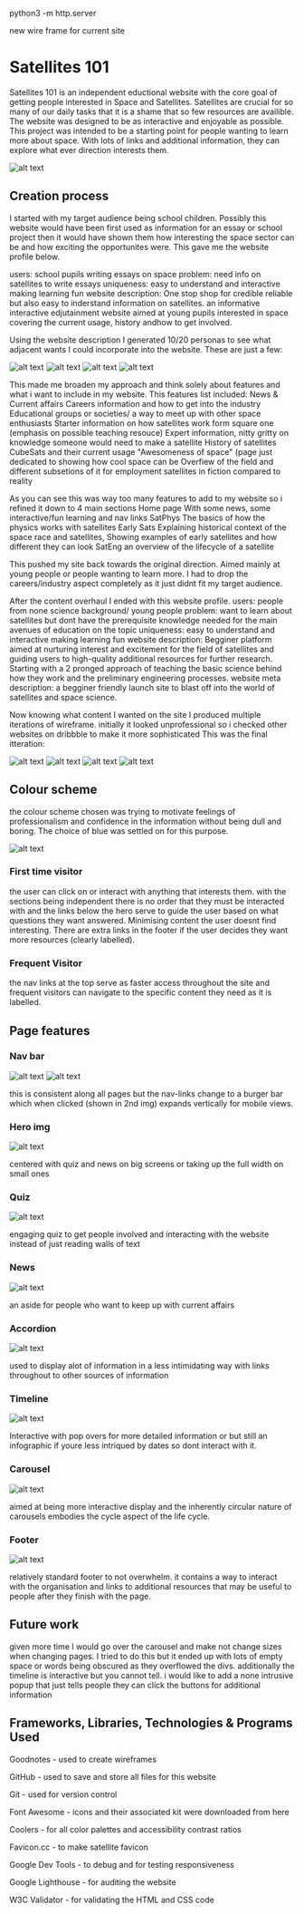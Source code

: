 python3 -m http.server

  new wire frame for current site
  
<h1>Satellites 101</h1>

Satellites 101 is an independent eductional website with the core goal of getting people interested in Space and Satellites. Satellites are crucial for so many of our daily tasks that it is a shame that so few resources are availible. The website was designed to be as interactive and enjoyable as possible. This project was intended to be a starting point for people wanting to learn more about space. With lots of links and additional information, they can explore what ever direction interests them.

![alt text](https://github.com/JakCrane/Assignment-1/blob/main/doc/site-screenshot.PNG?raw=true)

<h2>Creation process</h2>


I started with my target audience being school children. Possibly this website would have been first used as information for an essay or school project then it would have shown them how interesting the space sector can be and how exciting the opportunites were. This gave me the website profile below.

users: school pupils writing essays on space
problem: need info on satellites to write essays
uniqueness: easy to understand and interactive making learning fun
website description: One stop shop for credible reliable but also easy to inderstand information on satellites. an informative interactive edjutainment website aimed at young pupils interested in space covering the current usage, history andhow to get involved.

Using the website description I generated 10/20 personas to see what adjacent wants I could incorporate into the website. These are just a few:

![alt text](https://github.com/JakCrane/Assignment-1/blob/main/doc/user-persona%20(1).png?raw=true)
![alt text](https://github.com/JakCrane/Assignment-1/blob/main/doc/user-persona%20(4).png?raw=true)
![alt text](https://github.com/JakCrane/Assignment-1/blob/main/doc/user-persona%20(6).png?raw=true)
![alt text](https://github.com/JakCrane/Assignment-1/blob/main/doc/user-persona%20(7).png?raw=true)

This made me broaden my approach and think solely about features and what i want to include in my website. This features list included:
 News & Current affairs
 Careers information and how to get into the industry
 Educational groups or societies/ a way to meet up with other space enthusiasts
 Starter information on how satellites work form square one (emphasis on possible teaching resouce)
 Expert information, nitty gritty on knowledge someone would need to make a satellite
 History of satellites
 CubeSats and their current usage
 "Awesomeness of space" (page just dedicated to showing how cool space can be
 Overfiew of the field and different subsetions of it for employment
 satellites in fiction compared to reality

As you can see this was way too many features to add to my website so i refined it down to 4 main sections
 Home page
  With some news, some interactive/fun learning and nav links
 SatPhys
  The basics of how the physics works with satellites
 Early Sats
  Explaining historical context of the space race and satellites, Showing examples of early satellites and how different they can look
 SatEng
  an overview of the lifecycle of a satellite

This pushed my site back towards the original direction. Aimed mainly at young people or people wanting to learn more. I had to drop the careers/industry aspect completely as it just didnt fit my target audience.

After the content overhaul I ended with this website profile.
 users: people from none science background/ young people
 problem: want to learn about satellites but dont have the prerequisite knowledge needed for the main avenues of education on the topic 
 uniqueness: easy to understand and interactive making learning fun
 website description: Begginer platform aimed at nurturing interest and excitement for the field of satellites and guiding users to high-quality additional resources for further research. Starting with a 2 pronged approach of teaching the basic science behind how they work and the preliminary engineering processes. 
 website meta description: a begginer friendly launch site to blast off into the world of satellites and space science.

Now knowing what content I wanted on the site I produced multiple iterations of wireframe. initially it looked unprofessional so i checked other websites on dribbble to make it more sophisticated This was the final itteration:

![alt text](https://github.com/JakCrane/Assignment-1/blob/main/doc/Untitled_Notebook_1_2-1.png?raw=true)
![alt text](https://github.com/JakCrane/Assignment-1/blob/main/doc/Untitled_Notebook_1_2-2.png?raw=true)
![alt text](https://github.com/JakCrane/Assignment-1/blob/main/doc/Untitled_Notebook_1_2-3.png?raw=true)
![alt text](https://github.com/JakCrane/Assignment-1/blob/main/doc/Untitled_Notebook_1_2-4.png?raw=true)






<h2>Colour scheme</h2>

the colour scheme chosen was trying to motivate feelings of professionalism and confidence in the information without being dull and boring. The choice of blue was settled on for this purpose.

![alt text](https://github.com/JakCrane/Assignment-1/blob/main/doc/colours.PNG?raw=true)


<h3>First time visitor</h3>
 the user can click on or interact with anything that interests them. with the sections being independent there is no order that they must be interacted with and the links below the hero serve to guide the user based on what questions they want answered. Minimising content the user doesnt find interesting.
 There are extra links in the footer if the user decides they want more resources (clearly labelled).

<h3>Frequent Visitor</h3>
 the nav links at the top serve as faster access throughout the site and frequent visitors can navigate to the specific content they need as it is labelled.

<h2>Page features</h2>

<h3>Nav bar</h3>

![alt text](https://github.com/JakCrane/Assignment-1/blob/main/doc/nav-open.PNG?raw=true)
![alt text](https://github.com/JakCrane/Assignment-1/blob/main/doc/nav-closed.PNG?raw=true)

this is consistent along all pages but the nav-links change to a burger bar which when clicked (shown in 2nd img) expands vertically for mobile views.

<h3>Hero img</h3>

![alt text](https://github.com/JakCrane/Assignment-1/blob/main/doc/hero-img.PNG?raw=true)

centered with quiz and news on big screens or taking up the full width on small ones

<h3>Quiz</h3>

![alt text](https://github.com/JakCrane/Assignment-1/blob/main/doc/quiz.PNG?raw=true)

engaging quiz to get people involved and interacting with the website instead of just reading walls of text

<h3>News</h3>

![alt text](https://github.com/JakCrane/Assignment-1/blob/main/doc/news.PNG?raw=true)

an aside for people who want to keep up with current affairs

<h3>Accordion</h3>

![alt text](https://github.com/JakCrane/Assignment-1/blob/main/doc/accordion.PNG?raw=true)

used to display alot of information in a less intimidating way with links throughout to other sources of information

<h3>Timeline</h3>

![alt text](https://github.com/JakCrane/Assignment-1/blob/main/doc/timeline.PNG?raw=true)

Interactive with pop overs for more detailed information or but still an infographic if youre less intriqued by dates so dont interact with it.

<h3>Carousel</h3>

![alt text](https://github.com/JakCrane/Assignment-1/blob/main/doc/carousel.PNG?raw=true)

aimed at being more interactive display and the inherently circular nature of carousels embodies the cycle aspect of the life cycle.

<h3>Footer</h3>

![alt text](https://github.com/JakCrane/Assignment-1/blob/main/doc/footer.PNG?raw=true)

relatively standard footer to not overwhelm. it contains a way to interact with the organisation and links to additional resources that may be useful to people after they finish with the page.

<h2>Future work</h2>

given more time I would go over the carousel and make not change sizes when changing pages. I tried to do this but it ended up with lots of empty space or words being obscured as they overflowed the divs. additionally the timeline is interactive but you cannot tell. i would like to add a none intrusive popup that just tells people they can click the buttons for additional information

<h2>Frameworks, Libraries, Technologies & Programs Used</h2>

Goodnotes - used to create wireframes

GitHub - used to save and store all files for this website

Git - used for version control

Font Awesome - icons and their associated kit were downloaded from here

Coolers - for all color palettes and accessibility contrast ratios

Favicon.cc - to make satellite favicon

Google Dev Tools - to debug and for testing responsiveness

Google Lighthouse - for auditing the website

W3C Validator - for validating the HTML and CSS code